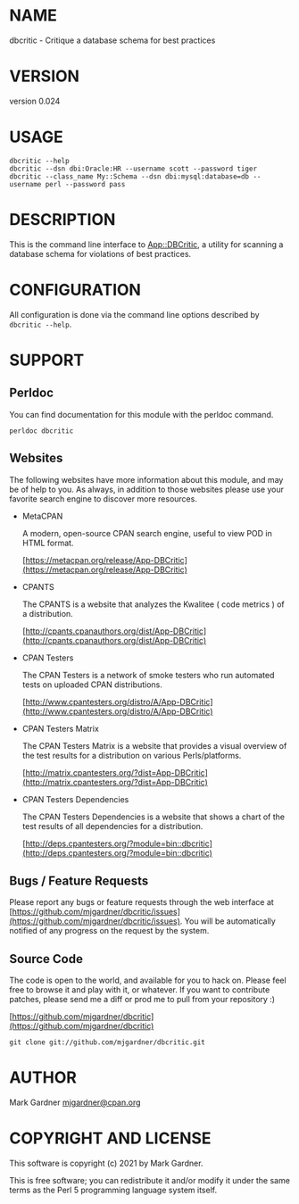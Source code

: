 # NAME

dbcritic - Critique a database schema for best practices

# VERSION

version 0.024

# USAGE

    dbcritic --help
    dbcritic --dsn dbi:Oracle:HR --username scott --password tiger
    dbcritic --class_name My::Schema --dsn dbi:mysql:database=db --username perl --password pass

# DESCRIPTION

This is the command line interface to [App::DBCritic](https://metacpan.org/pod/App%3A%3ADBCritic),
a utility for scanning a database schema for violations of best practices.

# CONFIGURATION

All configuration is done via the command line options described by
`dbcritic --help`.

# SUPPORT

## Perldoc

You can find documentation for this module with the perldoc command.

    perldoc dbcritic

## Websites

The following websites have more information about this module, and may be of help to you. As always,
in addition to those websites please use your favorite search engine to discover more resources.

- MetaCPAN

    A modern, open-source CPAN search engine, useful to view POD in HTML format.

    [https://metacpan.org/release/App-DBCritic](https://metacpan.org/release/App-DBCritic)

- CPANTS

    The CPANTS is a website that analyzes the Kwalitee ( code metrics ) of a distribution.

    [http://cpants.cpanauthors.org/dist/App-DBCritic](http://cpants.cpanauthors.org/dist/App-DBCritic)

- CPAN Testers

    The CPAN Testers is a network of smoke testers who run automated tests on uploaded CPAN distributions.

    [http://www.cpantesters.org/distro/A/App-DBCritic](http://www.cpantesters.org/distro/A/App-DBCritic)

- CPAN Testers Matrix

    The CPAN Testers Matrix is a website that provides a visual overview of the test results for a distribution on various Perls/platforms.

    [http://matrix.cpantesters.org/?dist=App-DBCritic](http://matrix.cpantesters.org/?dist=App-DBCritic)

- CPAN Testers Dependencies

    The CPAN Testers Dependencies is a website that shows a chart of the test results of all dependencies for a distribution.

    [http://deps.cpantesters.org/?module=bin::dbcritic](http://deps.cpantesters.org/?module=bin::dbcritic)

## Bugs / Feature Requests

Please report any bugs or feature requests through the web
interface at [https://github.com/mjgardner/dbcritic/issues](https://github.com/mjgardner/dbcritic/issues). You will be automatically notified of any
progress on the request by the system.

## Source Code

The code is open to the world, and available for you to hack on. Please feel free to browse it and play
with it, or whatever. If you want to contribute patches, please send me a diff or prod me to pull
from your repository :)

[https://github.com/mjgardner/dbcritic](https://github.com/mjgardner/dbcritic)

    git clone git://github.com/mjgardner/dbcritic.git

# AUTHOR

Mark Gardner <mjgardner@cpan.org>

# COPYRIGHT AND LICENSE

This software is copyright (c) 2021 by Mark Gardner.

This is free software; you can redistribute it and/or modify it under
the same terms as the Perl 5 programming language system itself.
